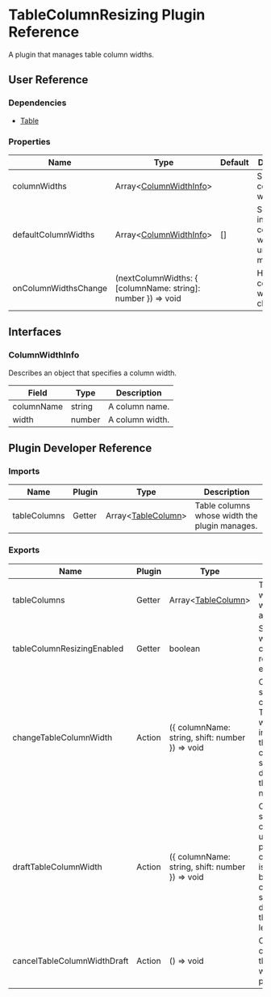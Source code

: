# TableColumnResizing Plugin Reference

A plugin that manages table column widths.

## User Reference

### Dependencies

- [Table](table.md)

### Properties

Name | Type | Default | Description
-----|------|---------|------------
columnWidths | Array&lt;[ColumnWidthInfo](#ColumnWidthInfo)&gt; | | Specifies column widths.
defaultColumnWidths | Array&lt;[ColumnWidthInfo](#ColumnWidthInfo)&gt; | [] | Specifies initial column widths in uncontrolled mode.
onColumnWidthsChange | (nextColumnWidths: { [columnName: string]: number }) => void | | Handles column width changes.

## Interfaces

### ColumnWidthInfo

Describes an object that specifies a column width.

Field | Type | Description
------|------|------------
columnName | string | A column name.
width | number | A column width.

## Plugin Developer Reference

### Imports

Name | Plugin | Type | Description
-----|--------|------|------------
tableColumns | Getter | Array&lt;[TableColumn](table.md#tablecolumn)&gt; | Table columns whose width the plugin manages.

### Exports

Name | Plugin | Type | Description
-----|--------|------|------------
tableColumns | Getter | Array&lt;[TableColumn](table.md#tablecolumn)&gt; | Table columns with new width values applied.
tableColumnResizingEnabled | Getter | boolean | Specifies whether table column resizing is enabled.
changeTableColumnWidth | Action | ({ columnName: string, shift: number }) => void | Changes the specified column width. The column width is increased by the corresponding shift value, or decreased if the value is negative.
draftTableColumnWidth | Action | ({ columnName: string, shift: number }) => void | Changes the specified column width used for preview. The column width is increased by the corresponding shift value, or decreased if the value is less than zero.
cancelTableColumnWidthDraft | Action | () => void | Cancels changes to the column width used for preview.
